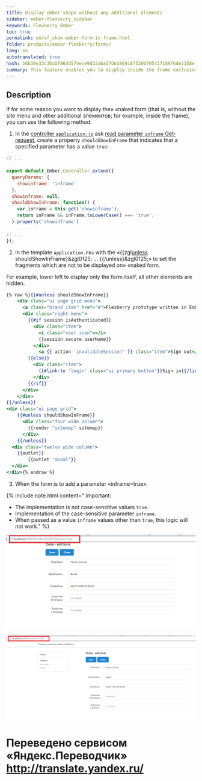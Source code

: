 ```yaml
--- 
title: Display ember-shape without any additional elements 
sidebar: ember-flexberry_sidebar 
keywords: Flexberry Ember 
toc: true 
permalink: en/ef_show-ember-form-in-frame.html 
folder: products/ember-flexberry/forms/ 
lang: en 
autotranslated: true 
hash: b6b30e33c36a5f86dd574ece9d32aba37de3804c875306705437189f6de2158e 
summary: This feature enables you to display inside the frame exclusively ember-form without a menu and other additional elements. 
--- 
```


## Description 

If for some reason you want to display the» «naked form (that is, without the site menu and other additional элементов; for example, inside the frame), you can use the following method: 

1. In the [controller `application.js`](ef_controller.html) ask [read parameter `inframe` Get-request](http://guides.emberjs.com/v2.4.0/routing/query-params/), create a property `shouldShowInFrame` that indicates that a specified parameter has a value `true`: 

```javascript
// ... 

export default Ember.Controller.extend({
  queryParams: {
    showinframe: 'inframe'
  },
  showinframe: null,
  shouldShowInFrame: function() {
    var inFrame = this.get('showinframe');
    return inFrame && inFrame.toLowerCase() === 'true';
  }.property('showinframe')
  
// ... 
});
``` 

2. In the template `application.hbs` with the «&#0123;&#0123;zgl[unless](http://guides.emberjs.com/v2.4.0/templates/conditionals/) shouldShowInFrame&#0125;&zgl0125; ... &#0123;&#0123;/unless&#0125;&zgl0125;» to set the fragments which are not to be displayed on» «naked form. 

For example, lower left to display only the form itself, all other elements are hidden. 

```hbs
{% raw %}{{#unless shouldShowInFrame}}
	<div class="ui page grid menu">
	  <a class="brand item" href="#">Flexberry prototype written in Ember.js</a>
	  <div class="right menu">
		{{#if session.isAuthenticated}}
		  <div class="item">
			<i class="user icon"></i>
			{{session.secure.userName}}
		  </div>
			<a {{ action 'invalidateSession' }} class="item">Sign out</a>
		{{else}}
		  <div class="item">
			{{#link-to 'login' class="ui primary button"}}Sign in{{/link-to}}
		  </div>
		{{/if}}
	  </div>
	</div>
{{/unless}}
<div class="ui page grid">
	{{#unless shouldShowInFrame}}
	  <div class="four wide column">
		{{render "sitemap" sitemap}}
	  </div>
	{{/unless}}
  <div class="twelve wide column">
    {{outlet}}
		{{outlet 'modal'}}
  </div>
</div>{% endraw %}
``` 

3. When the form is to add a parameter «inframe=true». 

{% include note.html content=" 
Important: 

* The implementation is not case-sensitive values `true`. 
* Implementation of the case-sensitive parameter `inframe`. 
* When passed as a value `inframe` values other than `true`, this logic will not work." 
%} 

![](/images/pages/img/page/ShowEmberFormInFrame/EmptyEmberForm.png) 

![](/images/pages/img/page/ShowEmberFormInFrame/FullEmberForm.png) 



 # Переведено сервисом «Яндекс.Переводчик» http://translate.yandex.ru/